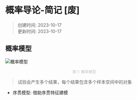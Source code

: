# 概率导论-简记 [废]

> 创建时间: 2023-10-17  
> 更新时间: 2023-10-17

## 概率模型

![概率模型](https://storage-1301473886.cos.ap-guangzhou.myqcloud.com/img/introduction-to-probability/%E6%A6%82%E7%8E%87%E6%A8%A1%E5%9E%8B.png?q-sign-algorithm=sha1&q-ak=AKIDnb2ZzHyi2vIB9fx0CjCJco3NCdGDx81ELxf0KXwz0VOZeAgkVue1mxIG78wzHBUT&q-sign-time=1697540623;1697544223&q-key-time=1697540623;1697544223&q-header-list=host&q-url-param-list=ci-process&q-signature=501e8ccc5c86fc57f110631289bf157e70a2f0ca&x-cos-security-token=8lCO8v7C2INf4S4qGQDj3zK2PJ86FcHaef5946e32c3b7b859d391bb89472dbfbJeqMxK5CcV4AL-4B3R2TVUrWNE68iHLQsSCPIIu_B1JZt2ANkZQLisI0V8FpNKdoiUO2NDP_CBxmOS5Sf4zgUHzCIeC57AqzgxLZrgRc2_UC3WyFFbvBEbS3OyqrqizwoV1gg9ZGP6FeljdTkn3q0RIDNFVmri_X_sm40uU3OAKfEoP6HI1JaiMfJAFOueJhey-rmfK79tHEFBJjSksRwg&ci-process=originImage)
<center style="font-size:12px;color:#C0C0C0">图 1: 概率模型</center>

> 试验会产生多个结果，每个结果包含多个样本空间中的对象

* 序贯模型: 借助序贯特征建模
